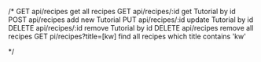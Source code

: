 /* 
GET 	    api/recipes 	          get all recipes
GET 	    api/recipes/:id 	      get Tutorial by id
POST 	    api/recipes 	          add new Tutorial
PUT 	    api/recipes/:id 	      update Tutorial by id
DELETE 	  api/recipes/:id 	      remove Tutorial by id
DELETE 	  api/recipes 	          remove all recipes
GET 	    pi/recipes?title=[kw] 	find all recipes which title contains 'kw'

*/